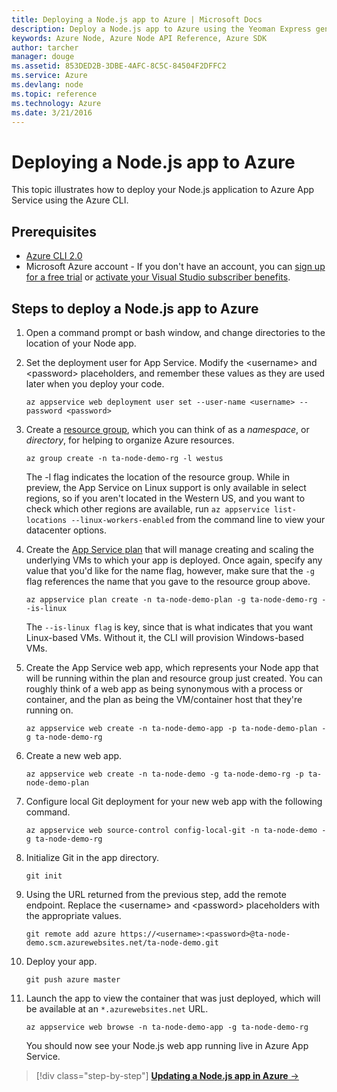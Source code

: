 ```yaml
---
title: Deploying a Node.js app to Azure | Microsoft Docs
description: Deploy a Node.js app to Azure using the Yeoman Express generator
keywords: Azure Node, Azure Node API Reference, Azure SDK
author: tarcher
manager: douge
ms.assetid: 853DED2B-3DBE-4AFC-8C5C-84504F2DFFC2
ms.service: Azure
ms.devlang: node
ms.topic: reference
ms.technology: Azure
ms.date: 3/21/2016
---
```


# Deploying a Node.js app to Azure

This topic illustrates how to deploy your Node.js application to Azure App Service using the Azure CLI.

## Prerequisites

- [Azure CLI 2.0](https://docs.microsoft.com/cli/azure/install-az-cli2)
- Microsoft Azure account - If you don't have an account, you can [sign up for a free trial](http://go.microsoft.com/fwlink/?LinkId=623901) or [activate your Visual Studio subscriber benefits](http://go.microsoft.com/fwlink/?LinkId=623901).

## Steps to deploy a Node.js app to Azure

1. Open a command prompt or bash window, and change directories to the location of your Node app.

1. Set the deployment user for App Service. Modify the &lt;username> and &lt;password> placeholders, and remember these values as they are used later when you deploy your code.

	```
	az appservice web deployment user set --user-name <username> --password <password>
	```

1. Create a [resource group](https://docs.microsoft.com/en-us/azure/azure-resource-manager/resource-group-overview), which you can think of as a *namespace*, or *directory*, for helping to organize Azure resources.

	```
	az group create -n ta-node-demo-rg -l westus
	```

	The -l flag indicates the location of the resource group. While in preview, the App Service on Linux support is only available in select regions, so if you aren't located in the Western US, and you want to check which other regions are available, run `az appservice list-locations --linux-workers-enabled` from the command line to view your datacenter options.

1. Create the [App Service plan](https://docs.microsoft.com/en-us/azure/app-service/azure-web-sites-web-hosting-plans-in-depth-overview) that will manage creating and scaling the underlying VMs to which your app is deployed. Once again, specify any value that you'd like for the name flag, however, make sure that the `-g` flag references the name that you gave to the resource group above.

	```
	az appservice plan create -n ta-node-demo-plan -g ta-node-demo-rg --is-linux
	```

	The `--is-linux flag` is key, since that is what indicates that you want Linux-based VMs. Without it, the CLI will provision Windows-based VMs.

1. Create the App Service web app, which represents your Node app that will be running within the plan and resource group just created. You can roughly think of a web app as being synonymous with a process or container, and the plan as being the VM/container host that they're running on.

	```
	az appservice web create -n ta-node-demo-app -p ta-node-demo-plan -g ta-node-demo-rg
	```

1. Create a new web app.

	```
	az appservice web create -n ta-node-demo -g ta-node-demo-rg -p ta-node-demo-plan
	```

1. Configure local Git deployment for your new web app with the following command.
 
	```
	az appservice web source-control config-local-git -n ta-node-demo -g ta-node-demo-rg
	```

1. Initialize Git in the app directory.

	```
	git init
	```

1. Using the URL returned from the previous step, add the remote endpoint. Replace the &lt;username> and &lt;password> placeholders with the appropriate values.

	```
	git remote add azure https://<username>:<password>@ta-node-demo.scm.azurewebsites.net/ta-node-demo.git
	```

1. Deploy your app.

	```
	git push azure master
	```

1. Launch the app to view the container that was just deployed, which will be available at an `*.azurewebsites.net` URL.

	```
	az appservice web browse -n ta-node-demo-app -g ta-node-demo-rg
	```

    You should now see your Node.js web app running live in Azure App Service.
   
>[!div class="step-by-step"]
[**Updating a Node.js app in Azure** &rarr;](get-started-updates.md)
